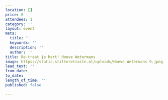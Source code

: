 ```yaml
---
location: []
price: 0
attendees: 1
category: ''
layout: event
meta:
  title: ''
  keywords: ''
  description: ''
  author: ''
title: Re-treat je hart! Hoeve Wetermans
image: https://static.stilteretraite.nl/uploads/Hoeve Wetermans 9.jpeg
lead_text: ''
from_date: 
to_date: 
length_of_time: ''
published: false

---
```

